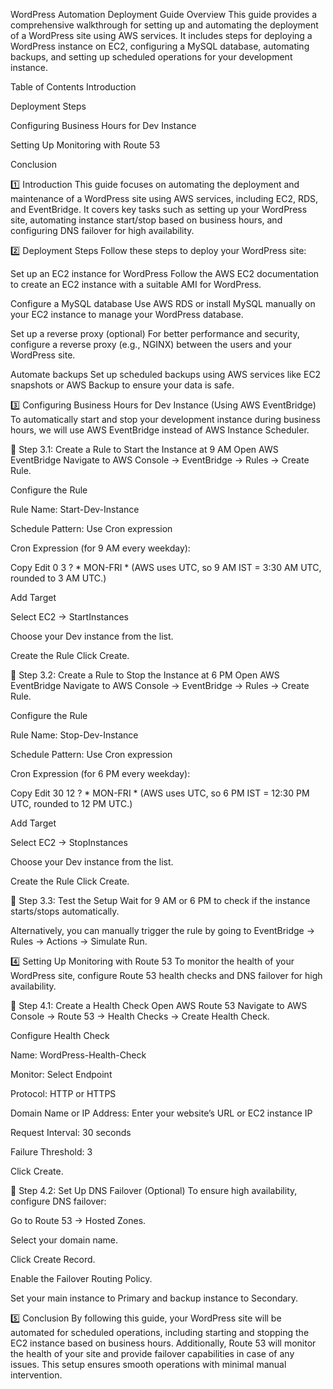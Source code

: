 WordPress Automation Deployment Guide
Overview
This guide provides a comprehensive walkthrough for setting up and automating the deployment of a WordPress site using AWS services. It includes steps for deploying a WordPress instance on EC2, configuring a MySQL database, automating backups, and setting up scheduled operations for your development instance.

Table of Contents
Introduction

Deployment Steps

Configuring Business Hours for Dev Instance

Setting Up Monitoring with Route 53

Conclusion

1️⃣ Introduction
This guide focuses on automating the deployment and maintenance of a WordPress site using AWS services, including EC2, RDS, and EventBridge. It covers key tasks such as setting up your WordPress site, automating instance start/stop based on business hours, and configuring DNS failover for high availability.

2️⃣ Deployment Steps
Follow these steps to deploy your WordPress site:

Set up an EC2 instance for WordPress
Follow the AWS EC2 documentation to create an EC2 instance with a suitable AMI for WordPress.

Configure a MySQL database
Use AWS RDS or install MySQL manually on your EC2 instance to manage your WordPress database.

Set up a reverse proxy (optional)
For better performance and security, configure a reverse proxy (e.g., NGINX) between the users and your WordPress site.

Automate backups
Set up scheduled backups using AWS services like EC2 snapshots or AWS Backup to ensure your data is safe.

3️⃣ Configuring Business Hours for Dev Instance (Using AWS EventBridge)
To automatically start and stop your development instance during business hours, we will use AWS EventBridge instead of AWS Instance Scheduler.

🔹 Step 3.1: Create a Rule to Start the Instance at 9 AM
Open AWS EventBridge
Navigate to AWS Console → EventBridge → Rules → Create Rule.

Configure the Rule

Rule Name: Start-Dev-Instance

Schedule Pattern: Use Cron expression

Cron Expression (for 9 AM every weekday):

Copy
Edit
0 3 ? * MON-FRI *
(AWS uses UTC, so 9 AM IST = 3:30 AM UTC, rounded to 3 AM UTC.)

Add Target

Select EC2 → StartInstances

Choose your Dev instance from the list.

Create the Rule
Click Create.

🔹 Step 3.2: Create a Rule to Stop the Instance at 6 PM
Open AWS EventBridge
Navigate to AWS Console → EventBridge → Rules → Create Rule.

Configure the Rule

Rule Name: Stop-Dev-Instance

Schedule Pattern: Use Cron expression

Cron Expression (for 6 PM every weekday):

Copy
Edit
30 12 ? * MON-FRI *
(AWS uses UTC, so 6 PM IST = 12:30 PM UTC, rounded to 12 PM UTC.)

Add Target

Select EC2 → StopInstances

Choose your Dev instance from the list.

Create the Rule
Click Create.

🔹 Step 3.3: Test the Setup
Wait for 9 AM or 6 PM to check if the instance starts/stops automatically.

Alternatively, you can manually trigger the rule by going to EventBridge → Rules → Actions → Simulate Run.

4️⃣ Setting Up Monitoring with Route 53
To monitor the health of your WordPress site, configure Route 53 health checks and DNS failover for high availability.

🔹 Step 4.1: Create a Health Check
Open AWS Route 53
Navigate to AWS Console → Route 53 → Health Checks → Create Health Check.

Configure Health Check

Name: WordPress-Health-Check

Monitor: Select Endpoint

Protocol: HTTP or HTTPS

Domain Name or IP Address: Enter your website’s URL or EC2 instance IP

Request Interval: 30 seconds

Failure Threshold: 3

Click Create.

🔹 Step 4.2: Set Up DNS Failover (Optional)
To ensure high availability, configure DNS failover:

Go to Route 53 → Hosted Zones.

Select your domain name.

Click Create Record.

Enable the Failover Routing Policy.

Set your main instance to Primary and backup instance to Secondary.

5️⃣ Conclusion
By following this guide, your WordPress site will be automated for scheduled operations, including starting and stopping the EC2 instance based on business hours. Additionally, Route 53 will monitor the health of your site and provide failover capabilities in case of any issues. This setup ensures smooth operations with minimal manual intervention. 